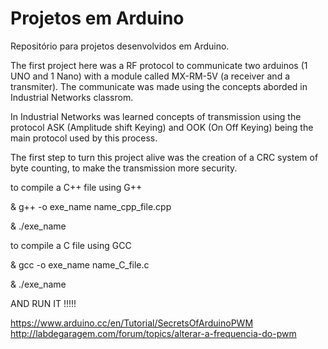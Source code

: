 # Projetos em Arduino

Repositório para projetos desenvolvidos em Arduino.

The first project here was a RF protocol to communicate two arduinos (1 UNO and 1 Nano) with a module called MX-RM-5V (a receiver and a transmiter). The communicate was made using the concepts aborded in Industrial Networks classrom.

In Industrial Networks was learned concepts of transmission using the protocol ASK (Amplitude shift Keying) and OOK (On Off Keying) being the main protocol used by this process. 

The first step to turn this project alive was the creation of a CRC system of byte counting, to make the transmission more security. 




to compile a C++ file using G++ 


& g++ -o exe_name name_cpp_file.cpp 

& ./exe_name


to compile a C file using GCC

& gcc -o exe_name name_C_file.c

& ./exe_name


AND RUN IT !!!!!



https://www.arduino.cc/en/Tutorial/SecretsOfArduinoPWM
http://labdegaragem.com/forum/topics/alterar-a-frequencia-do-pwm
